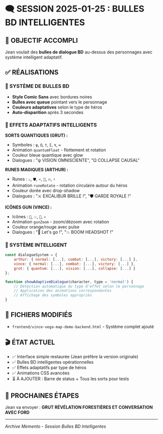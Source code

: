 # 🗨️ SESSION 2025-01-25 : BULLES BD INTELLIGENTES

## 🎯 OBJECTIF ACCOMPLI
Jean voulait des **bulles de dialogue BD** au-dessus des personnages avec système intelligent adaptatif.

## ✅ RÉALISATIONS

### 🎨 SYSTÈME DE BULLES BD
- **Style Comic Sans** avec bordures noires
- **Bulles avec queue** pointant vers le personnage
- **Couleurs adaptatives** selon le type de héros
- **Auto-disparition** après 3 secondes

### 🔮 EFFETS ADAPTATIFS INTELLIGENTS

**SORTS QUANTIQUES (GRUT) :**
- Symboles : `ψ`, `Ω`, `†`, `Σ`, `↯`, `∞`
- Animation `quantumFloat` - flottement et rotation
- Couleur bleue quantique avec glow
- Dialogues : "ψ VISION OMNISCIENTE", "Ω COLLAPSE CAUSAL"

**RUNES MAGIQUES (ARTHUR) :**
- Runes : `⚔️`, `🛡️`, `⭐`, `👑`, `🔥`, `⚡`
- Animation `runeRotate` - rotation circulaire autour du héros
- Couleur dorée avec drop-shadow
- Dialogues : "⚔️ EXCALIBUR BRILLE !", "🛡️ GARDE ROYALE !"

**ICÔNES GUN (VINCE) :**
- Icônes : `🔫`, `💥`, `🎯`, `💀`
- Animation `gunZoom` - zoom/dézoom avec rotation
- Couleur orange/rouge avec pulse
- Dialogues : "🔫 Let's go !", "💥 BOOM HEADSHOT !"

### 🎯 SYSTÈME INTELLIGENT
```javascript
const dialogueSystem = {
    arthur: { normal: [...], combat: [...], victory: [...] },
    vince: { normal: [...], combat: [...], victory: [...] },
    grut: { quantum: [...], vision: [...], collapse: [...] }
};

function showAdaptiveDialogue(character, type = 'normal') {
    // Détection automatique du type d'effet selon le personnage
    // Application des animations correspondantes
    // Affichage des symboles appropriés
}
```

## 🔧 FICHIERS MODIFIÉS
- `frontend/vince-vega-map-demo-backend.html` - Système complet ajouté

## 🎬 ÉTAT ACTUEL
- ✅ Interface simple restaurée (Jean préfère la version originale)
- ✅ Bulles BD intelligentes opérationnelles
- ✅ Effets adaptatifs par type de héros
- ✅ Animations CSS avancées
- ⏳ À AJOUTER : Barre de status + Tous les sorts pour tests

## 🌟 PROCHAINES ÉTAPES
Jean va envoyer : **GRUT RÉVÉLATION FORESTIÈRES ET CONVERSATION AVEC FORD**

---
*Archive Memento - Session Bulles BD Intelligentes* 